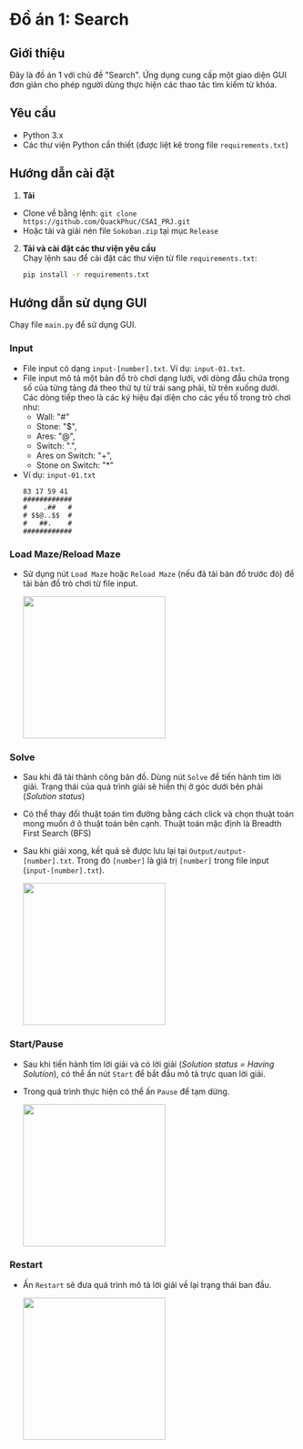 # Đồ án 1: Search

## Giới thiệu
Đây là đồ án 1 với chủ đề "Search". Ứng dụng cung cấp một giao diện GUI đơn giản cho phép người dùng thực hiện các thao tác tìm kiếm từ khóa.

## Yêu cầu
- Python 3.x
- Các thư viện Python cần thiết (được liệt kê trong file `requirements.txt`)

## Hướng dẫn cài đặt
1. **Tải**
- Clone về bằng lệnh: `git clone https://github.com/QuackPhuc/CSAI_PRJ.git`
- Hoặc tải và giải nén file `Sokoban.zip` tại mục `Release`
2. **Tải và cài đặt các thư viện yêu cầu**  
   Chạy lệnh sau để cài đặt các thư viện từ file `requirements.txt`:
   ```bash
   pip install -r requirements.txt

## Hướng dẫn sử dụng GUI
Chạy file `main.py` để sử dụng GUI.
### Input
- File input có dạng `input-[number].txt`. Ví dụ: `input-01.txt`.
- File input mô tả một bản đồ trò chơi dạng lưới, với dòng đầu chứa trọng số của từng tảng đá theo thứ tự từ trái sang phải, từ trên xuống dưới. Các dòng tiếp theo là các ký hiệu đại diện cho các yếu tố trong trò chơi như: 
   - Wall: "#"
   - Stone: "$",
   - Ares: "@",
   - Switch: ".",
   - Ares on Switch: "+",
   - Stone on Switch: "*"
- Ví dụ: `input-01.txt`
   ```
   83 17 59 41
   ############
   #    .##   #
   # $$@..$$  #
   #   ##.    #
   ############
   ```
### Load Maze/Reload Maze
- Sử dụng nút `Load Maze` hoặc `Reload Maze` (nếu đã tải bản đồ trước đó) để tải bản đồ trò chơi từ file input.

   <img src="assets/Load.gif" width="250">

### Solve
- Sau khi đã tải thành công bản đồ. Dùng nút `Solve` để tiến hành tìm lời giải. Trạng thái của quá trình giải sẽ hiển thị ở góc dưới bên phải (*Solution status*)
- Có thể thay đổi thuật toán tìm đường bằng cách click và chọn thuật toán mong muốn ở ô thuật toán bên cạnh. Thuật toán mặc định là Breadth First Search (BFS)
- Sau khi giải xong, kết quả sẽ được lưu lại tại `Output/output-[number].txt`. Trong đó `[number]` là giá trị `[number]` trong file input (`input-[number].txt`).

   <img src="assets/Solve.gif" width="250">

### Start/Pause
- Sau khi tiến hành tìm lời giải và có lời giải (*Solution status = Having Solution*), có thể ấn nút `Start` để bắt đầu mô tả trực quan lời giải.
- Trong quá trình thực hiện có thể ấn `Pause` để tạm dừng.

   <img src="assets/Start.gif" width="250">

### Restart
- Ấn `Restart` sẽ đưa quá trình mô tả lời giải về lại trạng thái ban đầu.

   <img src="assets/Restart.gif" width="250">
